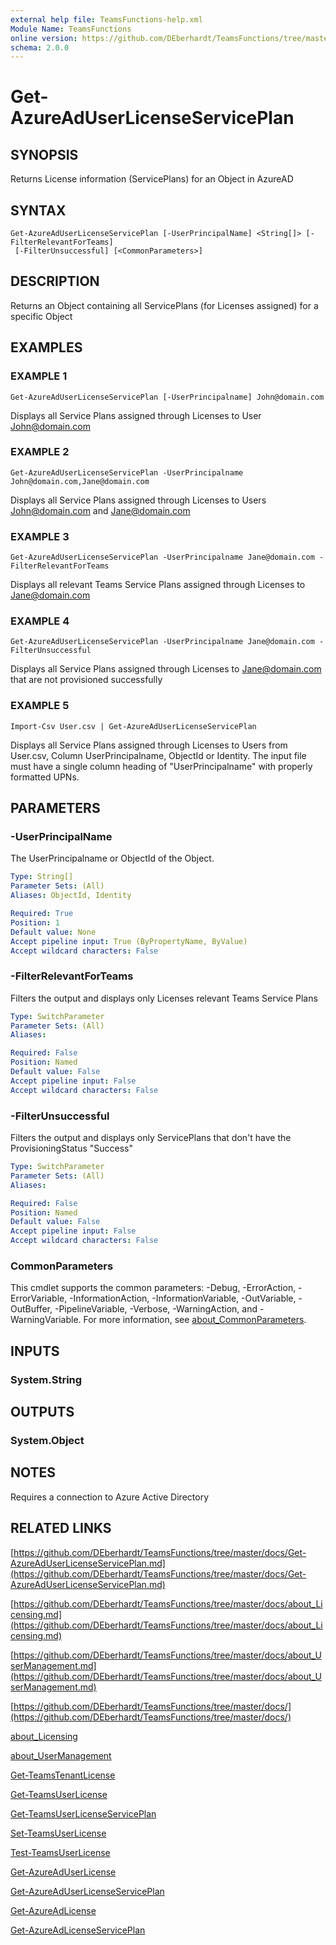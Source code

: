 ```yaml
---
external help file: TeamsFunctions-help.xml
Module Name: TeamsFunctions
online version: https://github.com/DEberhardt/TeamsFunctions/tree/master/docs/Get-AzureAdUserLicenseServicePlan.md
schema: 2.0.0
---
```


# Get-AzureAdUserLicenseServicePlan

## SYNOPSIS
Returns License information (ServicePlans) for an Object in AzureAD

## SYNTAX

```
Get-AzureAdUserLicenseServicePlan [-UserPrincipalName] <String[]> [-FilterRelevantForTeams]
 [-FilterUnsuccessful] [<CommonParameters>]
```

## DESCRIPTION
Returns an Object containing all ServicePlans (for Licenses assigned) for a specific Object

## EXAMPLES

### EXAMPLE 1
```
Get-AzureAdUserLicenseServicePlan [-UserPrincipalname] John@domain.com
```

Displays all Service Plans assigned through Licenses to User John@domain.com

### EXAMPLE 2
```
Get-AzureAdUserLicenseServicePlan -UserPrincipalname John@domain.com,Jane@domain.com
```

Displays all Service Plans assigned through Licenses to Users John@domain.com and Jane@domain.com

### EXAMPLE 3
```
Get-AzureAdUserLicenseServicePlan -UserPrincipalname Jane@domain.com -FilterRelevantForTeams
```

Displays all relevant Teams Service Plans assigned through Licenses to Jane@domain.com

### EXAMPLE 4
```
Get-AzureAdUserLicenseServicePlan -UserPrincipalname Jane@domain.com -FilterUnsuccessful
```

Displays all Service Plans assigned through Licenses to Jane@domain.com that are not provisioned successfully

### EXAMPLE 5
```
Import-Csv User.csv | Get-AzureAdUserLicenseServicePlan
```

Displays all Service Plans assigned through Licenses to Users from User.csv, Column UserPrincipalname, ObjectId or Identity.
The input file must have a single column heading of "UserPrincipalname" with properly formatted UPNs.

## PARAMETERS

### -UserPrincipalName
The UserPrincipalname or ObjectId of the Object.

```yaml
Type: String[]
Parameter Sets: (All)
Aliases: ObjectId, Identity

Required: True
Position: 1
Default value: None
Accept pipeline input: True (ByPropertyName, ByValue)
Accept wildcard characters: False
```

### -FilterRelevantForTeams
Filters the output and displays only Licenses relevant Teams Service Plans

```yaml
Type: SwitchParameter
Parameter Sets: (All)
Aliases:

Required: False
Position: Named
Default value: False
Accept pipeline input: False
Accept wildcard characters: False
```

### -FilterUnsuccessful
Filters the output and displays only ServicePlans that don't have the ProvisioningStatus "Success"

```yaml
Type: SwitchParameter
Parameter Sets: (All)
Aliases:

Required: False
Position: Named
Default value: False
Accept pipeline input: False
Accept wildcard characters: False
```

### CommonParameters
This cmdlet supports the common parameters: -Debug, -ErrorAction, -ErrorVariable, -InformationAction, -InformationVariable, -OutVariable, -OutBuffer, -PipelineVariable, -Verbose, -WarningAction, and -WarningVariable. For more information, see [about_CommonParameters](http://go.microsoft.com/fwlink/?LinkID=113216).

## INPUTS

### System.String
## OUTPUTS

### System.Object
## NOTES
Requires a connection to Azure Active Directory

## RELATED LINKS

[https://github.com/DEberhardt/TeamsFunctions/tree/master/docs/Get-AzureAdUserLicenseServicePlan.md](https://github.com/DEberhardt/TeamsFunctions/tree/master/docs/Get-AzureAdUserLicenseServicePlan.md)

[https://github.com/DEberhardt/TeamsFunctions/tree/master/docs/about_Licensing.md](https://github.com/DEberhardt/TeamsFunctions/tree/master/docs/about_Licensing.md)

[https://github.com/DEberhardt/TeamsFunctions/tree/master/docs/about_UserManagement.md](https://github.com/DEberhardt/TeamsFunctions/tree/master/docs/about_UserManagement.md)

[https://github.com/DEberhardt/TeamsFunctions/tree/master/docs/](https://github.com/DEberhardt/TeamsFunctions/tree/master/docs/)

[about_Licensing]()

[about_UserManagement]()

[Get-TeamsTenantLicense]()

[Get-TeamsUserLicense]()

[Get-TeamsUserLicenseServicePlan]()

[Set-TeamsUserLicense]()

[Test-TeamsUserLicense]()

[Get-AzureAdUserLicense]()

[Get-AzureAdUserLicenseServicePlan]()

[Get-AzureAdLicense]()

[Get-AzureAdLicenseServicePlan]()

